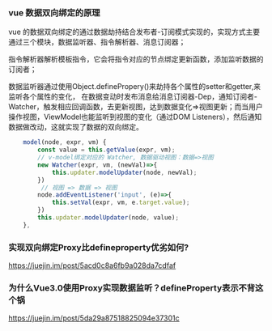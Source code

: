 ### vue 数据双向绑定的原理

vue 的数据双向绑定的通过数据劫持结合发布者-订阅模式实现的，实现方式主要通过三个模块，数据监听器、指令解析器、消息订阅器；

指令解析器解析模板指令，它会将指令对应的节点绑定更新函数，添加监听数据的订阅者；

数据监听器通过使用Object.definePropery()来劫持各个属性的setter和getter,来监听各个属性的变化， 在数据变动时发布消息给消息订阅器-Dep，通知订阅者-Watcher，触发相应回调函数，去更新视图，达到数据变化=>视图更新；而当用户操作视图，ViewModel也能监听到视图的变化（通过DOM Listeners），然后通知数据做改动，这就实现了数据的双向绑定。

```js
    model(node, expr, vm) {
        const value = this.getValue(expr, vm);
        // v-model绑定对应的 Watcher, 数据驱动视图：数据=>视图
        new Watcher(expr, vm, (newVal)=>{
            this.updater.modelUpdater(node, newVal);
        })
         // 视图 => 数据 => 视图
        node.addEventListener('input', (e)=>{
            this.setVal(expr, vm, e.target.value);
        })
        this.updater.modelUpdater(node, value);
    },
```



### 实现双向绑定Proxy比defineproperty优劣如何?
https://juejin.im/post/5acd0c8a6fb9a028da7cdfaf


### 为什么Vue3.0使用Proxy实现数据监听？defineProperty表示不背这个锅

https://juejin.im/post/5da29a87518825094e37301c



























